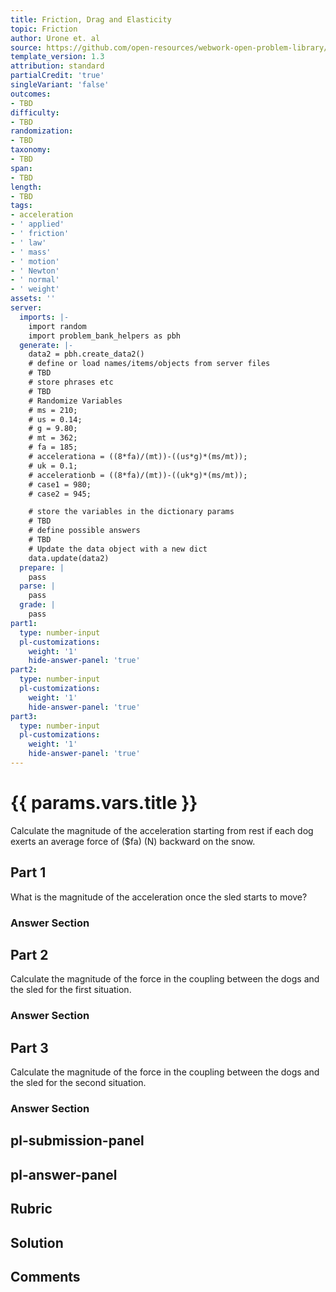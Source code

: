 ```yaml
---
title: Friction, Drag and Elasticity
topic: Friction
author: Urone et. al
source: https://github.com/open-resources/webwork-open-problem-library/tree/master/Contrib/BrockPhysics/College_Physics_Urone/5.Friction_Drag_and_Elasticity/5-01.Friction/NU_U17_05_01_006.pg
template_version: 1.3
attribution: standard
partialCredit: 'true'
singleVariant: 'false'
outcomes:
- TBD
difficulty:
- TBD
randomization:
- TBD
taxonomy:
- TBD
span:
- TBD
length:
- TBD
tags:
- acceleration
- ' applied'
- ' friction'
- ' law'
- ' mass'
- ' motion'
- ' Newton'
- ' normal'
- ' weight'
assets: ''
server:
  imports: |-
    import random
    import problem_bank_helpers as pbh
  generate: |-
    data2 = pbh.create_data2()
    # define or load names/items/objects from server files
    # TBD
    # store phrases etc
    # TBD
    # Randomize Variables
    # ms = 210;
    # us = 0.14;
    # g = 9.80;
    # mt = 362;
    # fa = 185;
    # accelerationa = ((8*fa)/(mt))-((us*g)*(ms/mt));
    # uk = 0.1;
    # accelerationb = ((8*fa)/(mt))-((uk*g)*(ms/mt));
    # case1 = 980;
    # case2 = 945;

    # store the variables in the dictionary params
    # TBD
    # define possible answers
    # TBD
    # Update the data object with a new dict
    data.update(data2)
  prepare: |
    pass
  parse: |
    pass
  grade: |
    pass
part1:
  type: number-input
  pl-customizations:
    weight: '1'
    hide-answer-panel: 'true'
part2:
  type: number-input
  pl-customizations:
    weight: '1'
    hide-answer-panel: 'true'
part3:
  type: number-input
  pl-customizations:
    weight: '1'
    hide-answer-panel: 'true'
---
```


# {{ params.vars.title }} 


Calculate the magnitude of the acceleration starting from rest if each dog exerts an average force of ($fa) (N) backward on the snow.

## Part 1 
What is the magnitude of the acceleration once the sled starts to move? 


 ### Answer Section

## Part 2 
Calculate the magnitude of the force in the coupling between the dogs and the sled for the first situation. 


 ### Answer Section

## Part 3 
Calculate the magnitude of the force in the coupling between the dogs and the sled for the second situation. 


 ### Answer Section


## pl-submission-panel 


## pl-answer-panel 


## Rubric 


## Solution 


## Comments 


